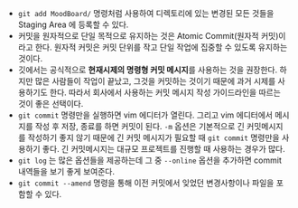- `git add MoodBoard/` 명령처럼 사용하여 디렉토리에 있는 변경된 모든 것들을 Staging Area 에 등록할 수 있다.
- 커밋을 원자적으로 단일 목적으로 유지하는 것은 Atomic Commit(원자적 커밋)이라고 한다. 원자적 커밋은 커밋 단위를 작고 단일 작업에 집중할 수 있도록 유지하는 것이다.
- 깃에서는 공식적으로 **현재시제의 명령형 커밋 메시지**를 사용하는 것을 권장한다. 하지만 많은 사람들이 작업이 끝났고, 그것을 커밋하는 것이기 때문에 과거 시제를 사용하기도 한다. 따라서 회사에서 사용하는 커밋 메시지 작성 가이드라인을 따르는 것이 좋은 선택이다.
- `git commit` 명령만을 실행하면 vim 에디터가 열린다. 그리고 vim 에디터에서 메시지를 작성 후 저장, 종료를 하면 커밋이 된다. `-m` 옵션은 기본적으로 긴 커밋메시지를 작성하기 좋지 않기 때문에 긴 커밋 메시지가 필요할 때  `git commit` 명령만을 사용하기 좋다. 긴 커밋메시지는 대규모 프로젝트를 진행할 때 사용하는 경우가 많다.
- `git log` 는 많은 옵션들을 제공하는데 그 중 `--online` 옵션을 추가하면 commit 내역들을 보기 좋게 보여준다.
- `git commit --amend` 명령을 통해 이전 커밋에서 잊었던 변경사항이나 파일을 포함할 수 있다.
